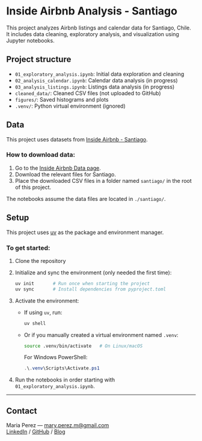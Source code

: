 # Inside Airbnb Analysis - Santiago

This project analyzes Airbnb listings and calendar data for Santiago, Chile.  
It includes data cleaning, exploratory analysis, and visualization using Jupyter notebooks.

## Project structure

- `01_exploratory_analysis.ipynb`: Initial data exploration and cleaning  
- `02_analysis_calendar.ipynb`: Calendar data analysis (in progress)  
- `03_analysis_listings.ipynb`: Listings data analysis (in progress)  
- `cleaned_data/`: Cleaned CSV files (not uploaded to GitHub)  
- `figures/`: Saved histograms and plots  
- `.venv/`: Python virtual environment (ignored)  

## Data

This project uses datasets from [Inside Airbnb - Santiago](http://insideairbnb.com/get-the-data.html).

### How to download data:

1. Go to the [Inside Airbnb Data page](http://insideairbnb.com/get-the-data.html).  
2. Download the relevant files for Santiago.  
3. Place the downloaded CSV files in a folder named `santiago/` in the root of this project.

The notebooks assume the data files are located in `./santiago/`.

## Setup

This project uses [uv](https://astral.sh/docs/uv) as the package and environment manager.

### To get started:

1. Clone the repository  
2. Initialize and sync the environment (only needed the first time):

    ```bash
    uv init       # Run once when starting the project
    uv sync       # Install dependencies from pyproject.toml
    ```

3. Activate the environment:

    - If using `uv`, run:
    
      ```bash
      uv shell
      ```

    - Or if you manually created a virtual environment named `.venv`:

      ```bash
      source .venv/bin/activate   # On Linux/macOS
      ```

      For Windows PowerShell:

      ```powershell
      .\.venv\Scripts\Activate.ps1
      ```

4. Run the notebooks in order starting with `01_exploratory_analysis.ipynb`.

---

## Contact

Maria Perez — mary.perez.m@gmail.com  
[LinkedIn](https://www.linkedin.com/in/maria-perez1205) / [GitHub](https://github.com/pmmaria/pmmaria.github.io) / [Blog](pmmaria.github.io)

